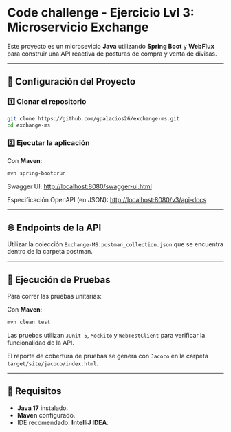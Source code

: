 # Code challenge - Ejercicio Lvl 3: Microservicio Exchange

Este proyecto es un microsevicio **Java** utilizando **Spring Boot** y **WebFlux** para construir una API reactiva de posturas de compra y venta de divisas.

---

## 🚀 Configuración del Proyecto

### 1️⃣ Clonar el repositorio

```bash
git clone https://github.com/gpalacios26/exchange-ms.git
cd exchange-ms
```

### 2️⃣ Ejecutar la aplicación

Con **Maven**:

```bash
mvn spring-boot:run
```

Swagger UI: [http://localhost:8080/swagger-ui.html](http://localhost:8080/swagger-ui.html)

Especificación OpenAPI (en JSON): [http://localhost:8080/v3/api-docs](http://localhost:8080/v3/api-docs)

---

## 🌐 Endpoints de la API

Utilizar la colección `Exchange-MS.postman_collection.json` que se encuentra dentro de la carpeta postman.

---

## 🧪 Ejecución de Pruebas

Para correr las pruebas unitarias:

Con **Maven**:

```bash
mvn clean test
```

Las pruebas utilizan `JUnit 5`, `Mockito` y `WebTestClient` para verificar la funcionalidad de la API.

El reporte de cobertura de pruebas se genera con `Jacoco` en la carpeta `target/site/jacoco/index.html`.

---

## 📑 Requisitos

- **Java 17** instalado.
- **Maven** configurado.
- IDE recomendado: **IntelliJ IDEA**.
